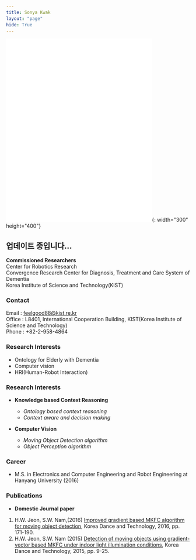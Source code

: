 ```yaml
---
title: Sonya Kwak
layout: "page"
hide: True
---
```


![picture](../assets/images/people/sonya_ing.jpg){: width="300" height="400"}

## 업데이트 중입니다...

**Commissioned  Researchers**<br>Center for Robotics Research<br>Convergence Research Center for Diagnosis, Treatment and Care System of Dementia<br>Korea Institute of Science and Technology(KIST)<br>

### Contact

Email : feelgood88@kist.re.kr<br>
Office : L8401, International Cooperation Building, KIST(Korea Institute of Science and Technology) <br>
Phone : +82-2-958-4864

### Research Interests

- Ontology for Elderly with Dementia
- Computer vision
- HRI(Human-Robot Interaction)

### Research Interests

- **Knowledge based Context Reasoning**
  - *Ontology based context reasoning*
  - *Context aware and decision making*

- **Computer Vision**
  - *Moving Object Detection algorithm*
  - *Object Perception algorithm*  


### Career

- M.S. in Electronics and Computer Engineering and Robot Engineering  at Hanyang University (2016)

### Publications

- **Domestic Journal paper**
 1. H.W. Jeon, S.W. Nam,(2016) [Improved gradient based MKFC algorithm for moving object detection](http://www.riss.kr/search/detail/DetailView.do?p_mat_type=1a0202e37d52c72d&control_no=e225c4f6e961b9817ecd42904f0c5d65), Korea Dance and Technology, 2016, pp. 171-190.
 2. H.W. Jeon, S.W. Nam (2015) [Detection of moving objects using gradient-vector based MKFC under indoor light illumination conditions](http://www.riss.kr/search/detail/DetailView.do?p_mat_type=1a0202e37d52c72d&control_no=d26851aa345fd6a8d18150b21a227875), Korea Dance and Technology, 2015, pp. 9-25.
